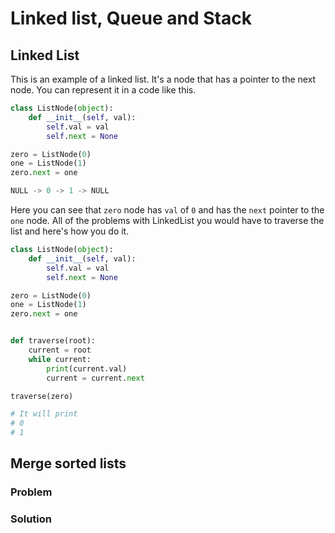 # Linked list, Queue and Stack

## Linked List

This is an example of a linked list. It's a node that has a pointer to the next node. You can represent it in a code like this.

``` python
class ListNode(object):
    def __init__(self, val):
        self.val = val
        self.next = None

zero = ListNode(0)
one = ListNode(1)
zero.next = one

NULL -> 0 -> 1 -> NULL
```

Here you can see that `zero` node has `val` of `0` and has the `next` pointer to the `one` node. All of the problems with LinkedList you would have to traverse the list and here's how you do it.

``` python
class ListNode(object):
    def __init__(self, val):
        self.val = val
        self.next = None

zero = ListNode(0)
one = ListNode(1)
zero.next = one


def traverse(root):
    current = root
    while current:
        print(current.val)
        current = current.next

traverse(zero)

# It will print
# 0
# 1
```


## Merge sorted lists

### Problem

### Solution